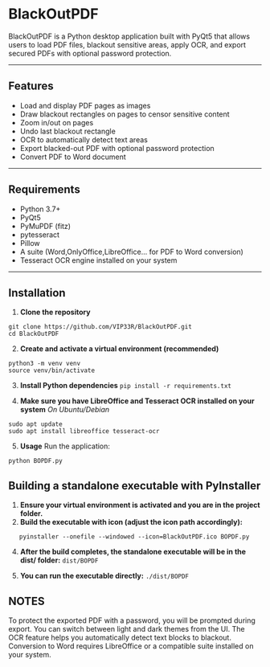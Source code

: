 # BlackOutPDF

BlackOutPDF is a Python desktop application built with PyQt5 that allows users to load PDF files, blackout sensitive areas, apply OCR, and export secured PDFs with optional password protection.

---

## Features

- Load and display PDF pages as images
- Draw blackout rectangles on pages to censor sensitive content
- Zoom in/out on pages
- Undo last blackout rectangle
- OCR to automatically detect text areas
- Export blacked-out PDF with optional password protection
- Convert PDF to Word document

---

## Requirements

- Python 3.7+
- PyQt5
- PyMuPDF (fitz)
- pytesseract
- Pillow
- A suite (Word,OnlyOffice,LibreOffice... for PDF to Word conversion)
- Tesseract OCR engine installed on your system

---

## Installation

1. **Clone the repository**

```
git clone https://github.com/VIP33R/BlackOutPDF.git
cd BlackOutPDF
```

2. **Create and activate a virtual environment (recommended)**
```
python3 -m venv venv
source venv/bin/activate
```

3. **Install Python dependencies**
```pip install -r requirements.txt```

4. **Make sure you have LibreOffice and Tesseract OCR installed on your system**
*On Ubuntu/Debian*
```
sudo apt update
sudo apt install libreoffice tesseract-ocr
```

5. **Usage**
Run the application:
```
python BOPDF.py
```

## Building a standalone executable with PyInstaller

1. **Ensure your virtual environment is activated and you are in the project folder.**
2. **Build the executable with icon (adjust the icon path accordingly):**
```
   pyinstaller --onefile --windowed --icon=BlackOutPDF.ico BOPDF.py
```

4. **After the build completes, the standalone executable will be in the dist/ folder:**
   ```dist/BOPDF```

5. **You can run the executable directly:**
```./dist/BOPDF```


## NOTES

To protect the exported PDF with a password, you will be prompted during export.
You can switch between light and dark themes from the UI.
The OCR feature helps you automatically detect text blocks to blackout.
Conversion to Word requires LibreOffice or a compatible suite installed on your system.




